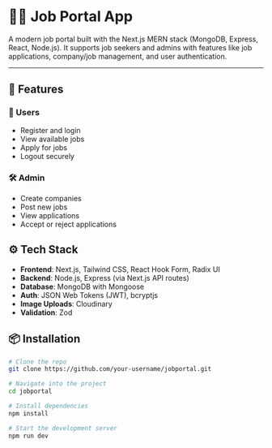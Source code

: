 # **🧑‍💼 Job Portal App**
A modern job portal built with the Next.js MERN stack (MongoDB, Express, React, Node.js). It supports job seekers and admins with features like job applications, company/job management, and user authentication.

---

## **🚀 Features**
### **👤 Users**
 - Register and login
 - View available jobs
 - Apply for jobs
 - Logout securely
### **🛠️ Admin**
 - Create companies
 - Post new jobs
 - View applications
 - Accept or reject applications

## **⚙️ Tech Stack**  
 - **Frontend**: Next.js, Tailwind CSS, React Hook Form, Radix UI
 - **Backend**: Node.js, Express (via Next.js API routes)
 - **Database**: MongoDB with Mongoose
 - **Auth**: JSON Web Tokens (JWT), bcryptjs
 - **Image Uploads**: Cloudinary
 - **Validation**: Zod
## **📦 Installation**
``` bash
# Clone the repo
git clone https://github.com/your-username/jobportal.git
```
``` bash
# Navigate into the project
cd jobportal
```
``` bash
# Install dependencies
npm install
```
``` bash
# Start the development server
npm run dev
```
